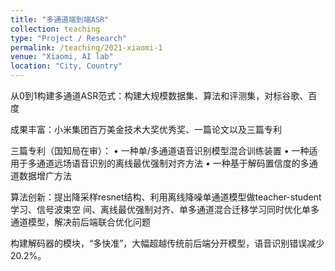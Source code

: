 ```yaml
---
title: "多通道端到端ASR"
collection: teaching
type: "Project / Research"
permalink: /teaching/2021-xiaomi-1
venue: "Xiaomi, AI lab"
location: "City, Country"
---
```


从0到1构建多通道ASR范式：构建大规模数据集、算法和评测集，对标谷歌、百度

成果丰富：小米集团百万美金技术大奖优秀奖、一篇论文以及三篇专利

三篇专利（国知局在审）：
• 一种单/多通道语音识别模型混合训练装置
• 一种适用于多通道远场语音识别的离线最优强制对齐方法
• 一种基于解码置信度的多通道数据增广方法

算法创新：提出降采样resnet结构、利用离线降噪单通道模型做teacher-student学习、信号波束空
间、离线最优强制对齐、单多通道混合迁移学习同时优化单多通道模型，解决前后端联合优化问题

构建解码器的模块，“多快准”，大幅超越传统前后端分开模型，语音识别错误减少20.2%。

